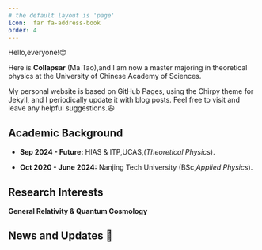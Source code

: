 ```yaml
---
# the default layout is 'page'
icon:  far fa-address-book
order: 4
---
```


Hello,everyone!😊 


Here is **Collapsar** (Ma Tao),and I am now a master majoring in theoretical physics at the University of Chinese Academy of Sciences.

My personal website is based on GitHub Pages, using the Chirpy theme for Jekyll, and I periodically update it with blog posts. Feel free to visit and leave any helpful suggestions.😆



## Academic Background 


- **Sep 2024 - Future:** 
HIAS & ITP,UCAS,(*Theoretical Physics*).

- **Oct 2020 - June 2024:** 
Nanjing Tech University (BSc,*Applied Physics*).


## Research Interests 

**General Relativity & Quantum Cosmology**

## News and Updates 👣
<!-- 
- **June 2024：** I graduated from Nanjing Tech University with an Excellence Bachelor's Degree in Science and was awarded the title of Outstanding Graduate.🎉
-->


